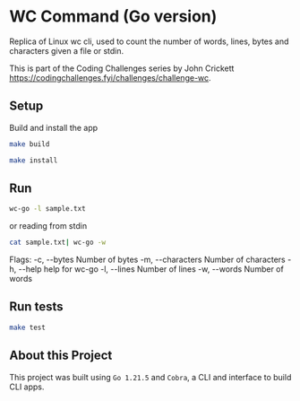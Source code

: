 # WC Command (Go version)

Replica of Linux wc cli, used to count the number of words, lines, bytes and characters given a file or stdin.

This is part of the Coding Challenges series by John Crickett https://codingchallenges.fyi/challenges/challenge-wc.

## Setup

Build and install the app

```bash
make build
```

```bash
make install
```

## Run

```bash
wc-go -l sample.txt
```

or reading from stdin

```bash
cat sample.txt| wc-go -w
```

Flags:
-c, --bytes Number of bytes
-m, --characters Number of characters
-h, --help help for wc-go
-l, --lines Number of lines
-w, --words Number of words

## Run tests

```bash
make test
```

## About this Project

This project was built using `Go 1.21.5` and `Cobra`, a CLI and interface to build CLI apps.
